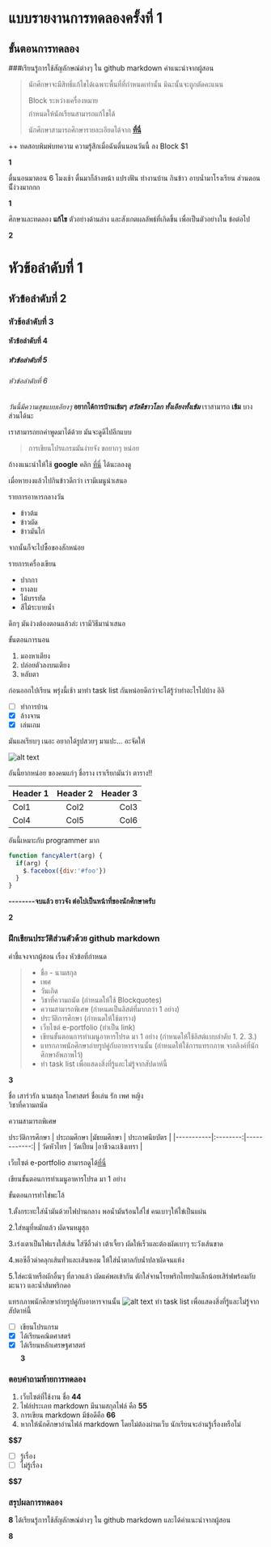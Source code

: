 # แบบรายงานการทดลองครั้งที่ 1

## ขั้นตอนการทดลอง

###เรียนรู้การใช้สัญลักษณ์ต่างๆ ใน github markdown
คำแนะนำจากผู้สอน
> นักศึกษาจะมีสิทธิ์แก้ไขได้เฉพาะพื้นที่ที่กำหนดเท่านั้น มิฉะนั้นจะถูกตัดคะแนน
> 
> Block ระหว่างเครื่องหมาย $$$$ กำหนดให้นักเรียนสามารถแก้ไขได้
> 
> นักศึกษาสามารถศึกษารายละเอียดได้จาก **[ที่นี่](https://ankworld.github.io/2017-10-3-How_to_Write_Github_Markdown.html)**

++ ทดสอบพิมพ์บทความ ความรู้สึกเมื่อฉันตื่นนอนวันนี้ ลง Block $1

**$$$$1**

ตื่นนอนมาตอน 6 โมงเช้า  ตื่นมาก็ล้างหน้า แปรงฟัน ทำงานบ้าน กินข้าว อาบน้ำมาโรงเรียน ส่วนตอนนีั้ง่วงมากกก

**$$$$1**

ศึกษาและทดลอง **แก้ไข** ตัวอย่างด้านล่าง และสังเกตผลลัพธ์ที่เกิดขึ้น เพื่อเป็นตัวอย่างใน ข้อต่อไป

**$$$$2**

# หัวข้อลำดับที่ 1
## หัวข้อลำดับที่ 2
### หัวข้อลำดับที่ 3
#### หัวข้อลำดับที่ 4
##### หัวข้อลำดับที่ 5
###### หัวข้อลำดับที่ 6

_วันนี้มีความสุขแบบเอียงๆ_
**อยากได้การบ้านเข้มๆ**
**_สวัสดีชาวโลก ทั้งเอียงทั้งเข้ม_**
เราสามารถ **เข้ม** บางส่วนได้นะ

เราสามารถยกคำพูดมาได้ด้วย มันจะดูดีไปอีกแบบ
> การเขียนโปรแกรมมันง่ายจัง ขอยากๆ หน่อย

ถ้างงแนะนำให้ใช้ **google** คลิก [ที่นี่](https://www.google.co.th) ได้นะลองดู

เมื่อหายงงแล้วไปกินข้าวดีกว่า เรามีเมนูนำเสนอ

รายการอาหารกลางวัน
- ข้าวต้ม
- ข้าวผัด
- ข้าวมันไก่

จากนั้นก็จะไปซื้อของสักหน่อย

รายการเครื่องเขียน
* ปากกา
* ยางลบ
* ไม้บรรทัด
* สีไม้ระบายน้ำ

ดึกๆ มันง่วงต้องตอนแล้วล่ะ เรามีวิธีมานำเสนอ

ขั้นตอนการนอน
1. มองหาเตียง
2. ปล่อยตัวลงบนเตียง
3. หลับตา

ก่อนออกไปเรียน พรุ่งนี้เช้า มาทำ task list กันหน่อยดีกว่าจะได้รู้ว่าทำอะไรไปบ้าง อิอิ

- [ ] ทำการบ้าน
- [x] ล้างจาน
- [x] เล่นเกม

มันแลเรียบๆ เนอะ อยากได้รูปสวยๆ มาแปะ... อะจัดให้

![alt text](https://scontent.fbkk5-6.fna.fbcdn.net/v/t1.0-9/20155972_1222776067867584_8222141954943801824_n.jpg?oh=4ecb5096824d2af420a7d68bd1d16323&oe=5A7D4107)

อันนี้ยากหน่อย ของคนแก่ๆ ชื่อราง เราเรียกมันว่า ตาราง!!

| Header 1 | Header 2 | Header 3 |
|----------|:--------:|---------:|
|Col1      |   Col2   |   Col3   |
|Col4      |   Col5   |   Col6   |

อันนี้เหมาะกับ programmer มาก

```javascript
function fancyAlert(arg) {
  if(arg) {
    $.facebox({div:'#foo'})
  }
}
```

**--------จบแล้ว ยาวจัง ต่อไปเป็นหน้าที่ของนักศึกษาครับ**

**$$$$2**


### ฝึกเขียนประวัติส่วนตัวด้วย github markdown
คำชี้แจงจากผู้สอน เรื่อง หัวข้อที่กำหนด
> - ชื่อ - นามสกุล
> - เพศ
> - วันเกิด
> - วิชาที่ความถนัด (กำหนดให้ใช้ Blockquotes)
> - ความสามารถพิเศษ (กำหนดเป็นลิสต์ที่มากกว่า 1 อย่าง)
> - ประวัติการศึกษา (กำหนดให้ใช้ตาราง)
> - เว็บไซต์ e-portfolio (ทำเป็น link)
> - เขียนขั้นตอนการทำเมนูอาหารโปรด มา 1 อย่าง (กำหนดให้ใช้ลิสต์แบบลำดับ 1. 2. 3.)
> - แทรกภาพนักศึกษาถ่ายรูปคู่กับอาหารจานนั้น (กำหนดให้ใช้การแทรกภาพ จากลิงค์ที่นักศึกษาอัพภาพไว้)
> - ทำ task list เพื่อแสดงสิ่งที่รู้และไม่รู้จากสัปดาห์นี้

**$$$$3**

ชื่อ เสาร์วรัก นามสกุล โกศาสตร์ ชื่อเล่น รัก
เพศ หญิง			
วิชาที่ความถนัด 

ความสามารถพิเศษ 

ประวัติการศึกษา
| ประถมศึกษา |มัธยมศึกษา | ประกาศนียบัตร |
|-----------|:--------:|------------:|
|  วัดหัวไทร  |   วัดเปี่ยม |อาชีวฉะเชิงเทรา |


เว็บไซต์ e-portfolio สามารถดูได้[ที่นี่](gg.gg/saowarak) 

เขียนขั้นตอนการทำเมนูอาหารโปรด มา 1 อย่าง

ขั้นตอนการทำไข่พะโล้
   
   1.ตั้งกระทะใส่น้ำมันด้วยไฟปานกลาง พอน้ำมันร้อนใส่ไข่ คนเบาๆให้ไข่เป็นแผ่น
  
   2.ใส่หมูที่หมักแล้ว ผัดจนหมูสุก
   
   3.เร่งเตาเป็นไฟแรงใส่เส้น ใส่ซีอิ้วดำ เต้าเจี้ยว ผัดให้เร็วและต้องผัดเบาๆ ระวังเส้นขาด
  
  4.พอซีอิ้วดำคลุกเส้นทั่วและเส้นหอม ให้ใส่น้ำตาลกับน้ำปลาผัดจนแห้ง 
  
  5.ใส่คะน้าหรือผักอื่นๆ ที่ลวกแล้ว ผัดแค่พอเข้ากัน ตักใส่จานโรยพริกไทยป่นเล็กน้อยเสิร์ฟพร้อมกับมะนาว และน้ำส้มพริกดอ

แทรกภาพนักศึกษาถ่ายรูปคู่กับอาหารจานนั้น 
![alt text](https://www.maeban.co.th/upfiles/blog/2842_60_22.jpg)
ทำ task list เพื่อแสดงสิ่งที่รู้และไม่รู้จากสัปดาห์นี้
- [ ] เขียนโปรแกรม
- [x] ได้เรียนคณิตศาสตร์
- [x] ได้เรียนหลักเศรษฐศาสตร์
**$$$$3**

### ตอบคำถามท้ายการทดลอง

1. เว็บไซต์ที่ใช้งาน ชื่อ **$4    4$**
2. ไฟล์ประเภท markdown มีนามสกุลไฟล์ คือ **$5   5$**
3. การเขียน markdown มีข้อดีคือ **$6   6$** 
4. หากให้นักศึกษาอ่านไฟล์ markdown โดยไม่ต้องผ่านเว็บ นักเรียนจะอ่านรู้เรื่องหรือไม่ 

**$$7** 

- [ ] รู้เรื่อง  
- [ ] ไม่รู้เรื่อง

**$$7** 

### สรุปผลการทดลอง

**$$$$8**
ได้เรียนรู้การใช้สัญลักษณ์ต่างๆ ใน github markdown และได้คำแนะนำจากผู้สอน

**$$$$8**
